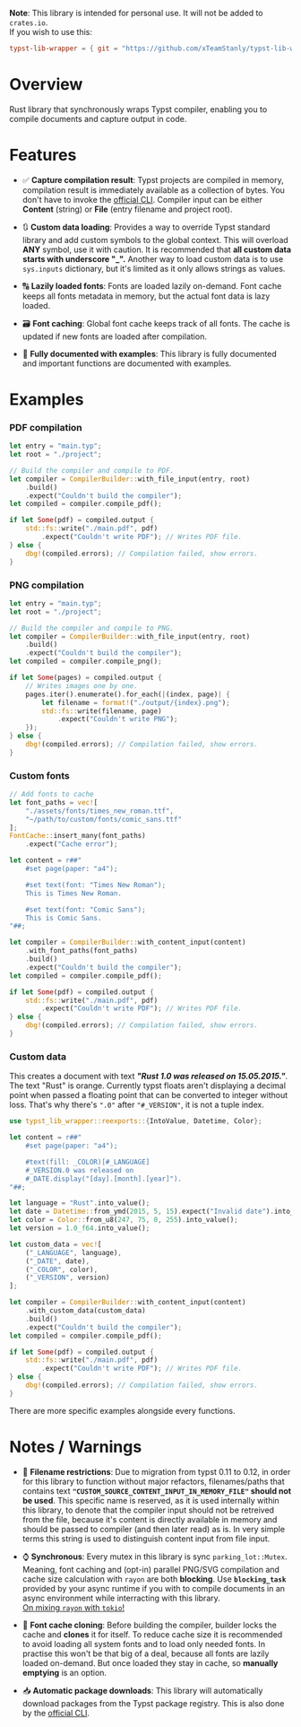 **Note**: This library is intended for personal use. It will not be added to `crates.io`. \
If you wish to use this:
```toml
typst-lib-wrapper = { git = "https://github.com/xTeamStanly/typst-lib-wrapper.git" }
```

# Overview
Rust library that synchronously wraps Typst compiler, enabling you to compile documents and
capture output in code.

# Features

-   ✅ **Capture compilation result**:
    Typst projects are compiled in memory, compilation result is immediately available as a
    collection of bytes. You don't have to invoke the [official CLI][typst-cli]. Compiler input
    can be either **Content** (string) or **File** (entry filename and project root).

-   🔃 **Custom data loading**:
    Provides a way to override Typst standard library and add custom symbols to the global context.
    This will overload **ANY** symbol, use it with caution. It is recommended that
    **all custom data starts with underscore "_".** Another way to load custom data is
    to use `sys.inputs` dictionary, but it's limited as it only allows strings as values.

-   🔠 **Lazily loaded fonts**:
    Fonts are loaded lazily on-demand. Font cache keeps all fonts metadata in memory, but the
    actual font data is lazy loaded.

-   🗃️ **Font caching**:
    Global font cache keeps track of all fonts. The cache is updated if new fonts are loaded after
    compilation.

-   📜 **Fully documented with examples**:
    This library is fully documented and important functions are documented with examples.

# Examples

### PDF compilation
```rust
let entry = "main.typ";
let root = "./project";

// Build the compiler and compile to PDF.
let compiler = CompilerBuilder::with_file_input(entry, root)
    .build()
    .expect("Couldn't build the compiler");
let compiled = compiler.compile_pdf();

if let Some(pdf) = compiled.output {
    std::fs::write("./main.pdf", pdf)
        .expect("Couldn't write PDF"); // Writes PDF file.
} else {
    dbg!(compiled.errors); // Compilation failed, show errors.
}
```

### PNG compilation
```rust
let entry = "main.typ";
let root = "./project";

// Build the compiler and compile to PNG.
let compiler = CompilerBuilder::with_file_input(entry, root)
    .build()
    .expect("Couldn't build the compiler");
let compiled = compiler.compile_png();

if let Some(pages) = compiled.output {
    // Writes images one by one.
    pages.iter().enumerate().for_each(|(index, page)| {
        let filename = format!("./output/{index}.png");
        std::fs::write(filename, page)
            .expect("Couldn't write PNG");
    });
} else {
    dbg!(compiled.errors); // Compilation failed, show errors.
}
```

### Custom fonts
```rust
// Add fonts to cache
let font_paths = vec![
    "./assets/fonts/times_new_roman.ttf",
    "~/path/to/custom/fonts/comic_sans.ttf"
];
FontCache::insert_many(font_paths)
    .expect("Cache error");

let content = r##"
    #set page(paper: "a4");

    #set text(font: "Times New Roman");
    This is Times New Roman.

    #set text(font: "Comic Sans");
    This is Comic Sans.
"##;

let compiler = CompilerBuilder::with_content_input(content)
    .with_font_paths(font_paths)
    .build()
    .expect("Couldn't build the compiler");
let compiled = compiler.compile_pdf();

if let Some(pdf) = compiled.output {
    std::fs::write("./main.pdf", pdf)
        .expect("Couldn't write PDF"); // Writes PDF file.
} else {
    dbg!(compiled.errors); // Compilation failed, show errors.
}
```

### Custom data
This creates a document with text **_"Rust 1.0 was released on 15.05.2015."_**.
The text "Rust" is orange.
Currently typst floats aren't displaying a decimal
point when passed a floating point that can be converted to integer without loss.
That's why there's `".0"` after `"#_VERSION"`, it is not a tuple index.

```rust
use typst_lib_wrapper::reexports::{IntoValue, Datetime, Color};

let content = r##"
    #set page(paper: "a4");

    #text(fill: _COLOR)[#_LANGUAGE]
    #_VERSION.0 was released on
    #_DATE.display("[day].[month].[year]").
"##;

let language = "Rust".into_value();
let date = Datetime::from_ymd(2015, 5, 15).expect("Invalid date").into_value();
let color = Color::from_u8(247, 75, 0, 255).into_value();
let version = 1.0_f64.into_value();

let custom_data = vec![
    ("_LANGUAGE", language),
    ("_DATE", date),
    ("_COLOR", color),
    ("_VERSION", version)
];

let compiler = CompilerBuilder::with_content_input(content)
    .with_custom_data(custom_data)
    .build()
    .expect("Couldn't build the compiler");
let compiled = compiler.compile_pdf();

if let Some(pdf) = compiled.output {
    std::fs::write("./main.pdf", pdf)
        .expect("Couldn't write PDF"); // Writes PDF file.
} else {
    dbg!(compiled.errors); // Compilation failed, show errors.
}
```

There are more specific examples alongside every functions.

# Notes / Warnings

-   📁 **Filename restrictions**: Due to migration from typst 0.11 to 0.12, in order for this
    library to function without major refactors, filenames/paths that contains text
    **`"CUSTOM_SOURCE_CONTENT_INPUT_IN_MEMORY_FILE"` should not be used**. This specific name is
    reserved, as it is used internally within this library, to denote that the compiler input
    should not be retreived from the file, because it's content is directly available in memory
    and should be passed to compiler (and then later read) as is. In very simple terms this string
    is used to distinguish content input from file input.

-   ⌚ **Synchronous**:
    Every mutex in this library is sync `parking_lot::Mutex`.
    Meaning, font caching and (opt-in) parallel PNG/SVG compilation and cache size calculation
    with `rayon` are both **blocking**. Use **`blocking_task`** provided by your async runtime
    if you with to compile documents in an async environment while interracting with this library. \
    [On mixing `rayon` with `tokio`!](https://blog.dureuill.net/articles/dont-mix-rayon-tokio/)

-   🔀 **Font cache cloning**:
    Before building the compiler, builder locks the cache and **clones** it for itself. To reduce
    cache size it is recommended to avoid loading all system fonts and to load only needed fonts.
    In practise this won't be that big of a deal, because all fonts are lazily loaded on-demand.
    But once loaded they stay in cache, so **manually emptying** is an option.

-   📥 **Automatic package downloads**: This library will automatically download packages from the
    Typst package registry. This is also done by the [official CLI][typst-cli].




[typst-cli]: https://github.com/typst/typst/tree/main/crates/typst-cli